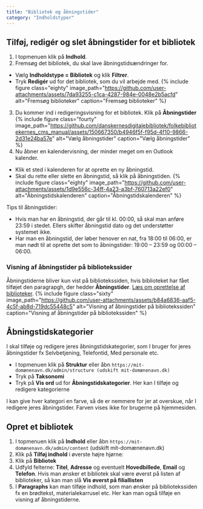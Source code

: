 ```yaml
---
title: "Bibliotek og åbningstider"
category: "Indholdstyper"
---
```


## Tilføj, redigér og slet åbningstider for et bibliotek
1. I topmenuen klik på **Indhold**.
2. Fremsøg det bibliotek, du skal lave åbningstidsændringer for.
  - Vælg **Indholdstype = Bibliotek** og klik **Filtrer**.
  - Tryk **Redigér** ud for det bibliotek, som du vil arbejde med.
    {% include figure class="eighty" image_path="https://github.com/user-attachments/assets/7da93255-c1ca-4287-984e-0048e2b5acfd" alt="Fremsøg biblioteker" caption="Fremsøg biblioteker" %}
3. Du kommer ind i redigeringsvisning for et bibliotek. Klik på **Åbningstider**
    {% include figure class="fourty" image_path="https://github.com/danskernesdigitalebibliotek/folkebibliotekernes_cms_manual/assets/150667350/b4946f5f-f95d-4f10-9866-2d31e24ba57e" alt="Vælg åbningstider" caption="Vælg åbningstider" %}
4. Nu åbner en kalendervisning, der minder meget om en Outlook kalender.
  - Klik et sted i kalenderen for at oprette en ny åbningstid. 
  - Skal du rette eller slette en åbningstid, så klik på åbningstiden.
    {% include figure class="eighty" image_path="https://github.com/user-attachments/assets/1d9e556c-34ff-4a23-a3bf-760713a22ef0" alt="Åbningstidskalenderen" caption="Åbningstidskalenderen" %}

Tips til åbningstider:
- Hvis man har en åbningstid, der går til kl. 00:00, så skal man anføre 23:59 i stedet. Ellers skifter åbningstid dato og det understøtter systemet ikke.
- Har man en åbningstid, der løber henover en nat, fra 18:00 til 06:00, er man nødt til at oprette det som to åbningstider: 19:00 – 23:59 og 00:00 – 06:00.

### Visning af åbningstider på bibliotekssider
Åbningstiderne bliver kun vist på bibliotekssiden, hvis biblioteket har fået tilføjet den paragrapgh, der hedder **Åbningstider**. [Læs om oprettelse af biblioteker](https://www.folkebibliotekernescms.dk/main/indhold/bibliotek-og-%C3%A5bningstider/#opret-biblioteker).
{% include figure class="sixty" image_path="https://github.com/user-attachments/assets/b84a6836-aaf5-4c5f-ab8d-719dc55448c5" alt="Visning af åbningstider på bibliotekssiden" caption="Visning af åbningstider på bibliotekssiden" %}


## Åbningstidskategorier
I skal tilføje og redigere jeres åbningstidskategorier, som I bruger for jeres åbningstider fx Selvbetjening, Telefontid, Med personale etc.

- I topmenuen klik på **Struktur** eller åbn `https://mit-domænenavn.dk/admin/structure (udskift mit-domænenavn.dk)`
- Tryk på **Taksonomi**
- Tryk på **Vis ord** ud for **Åbningstidskategorier**. Her kan I tilføje og redigere kategorierne

I kan give hver kategori en farve, så de er nemmere for jer at overskue, når I redigere jeres åbningstider. Farven vises ikke for brugerne på hjemmesiden.

## Opret et bibliotek

1. I topmenuen klik på **Indhold** eller åbn `https://mit-domænenavn.dk/admin/content` (udskift mit-domænenavn.dk)
2. Klik på **Tilføj indhold** i øverste højre hjørne:
3. Klik på **Bibliotek**
4. Udfyld felterne: **Titel**, **Adresse** og eventuelt **Hovedbillede**, **Email** og **Telefon**. Hvis man ønsker et bibliotek skal være øverst på listen af biblioteker, så kan man slå **Vis øverst på filiallisten**
5. I **Paragraphs** kan man tilføje indhold, som man ønsker på bibliotekssiden fx en brødtekst, materialekarrusel etc. Her kan man også tilføje en visning af åbningstiderne.



